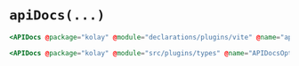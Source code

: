 # `apiDocs(...)`

```hbs live no-shadow
<APIDocs @package="kolay" @module="declarations/plugins/vite" @name="apiDocs" />
```

```hbs live no-shadow
<APIDocs @package="kolay" @module="src/plugins/types" @name="APIDocsOptions" />
```
